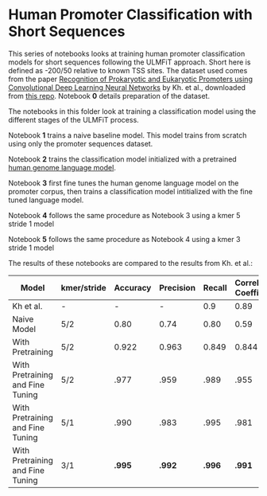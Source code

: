 # Human Promoter Classification with Short Sequences

This series of notebooks looks at training human promoter classification models for short sequences following the ULMFiT approach. Short here 
is defined as -200/50 relative to known TSS sites. The dataset used comes from the paper [Recognition of Prokaryotic and Eukaryotic Promoters using Convolutional Deep Learning Neural Networks](https://journals.plos.org/plosone/article?id=10.1371/journal.pone.0171410)
by Kh. et al., downloaded from [this repo](https://github.com/solovictor/CNNPromoterData). 
Notebook __0__ details preparation of the dataset.

The notebooks in this folder look at training a classification model using the different stages of the ULMFiT process. 

Notebook __1__ trains a naive baseline model. This model trains from scratch using only the promoter sequences dataset.

Notebook __2__ trains the classification model initialized with a pretrained [human genome language model](https://github.com/tejasvi/DNAish/tree/master/Mammals/Human/Genomic%20Language%20Models).

Notebook __3__ first fine tunes the human genome language model on the promoter corpus, then trains a classification model intitialized with the fine tuned language model.

Notebook __4__ follows the same procedure as Notebook 3 using a kmer 5 stride 1 model

Notebook __5__ follows the same procedure as Notebook 4 using a kmer 3 stride 1 model

The results of these notebooks are compared to the results from Kh. et al.:

| Model                            	| kmer/stride 	| Accuracy 	| Precision 	| Recall 	| Correlation Coefficient 	| Specificity 	|
|----------------------------------	|-------------	|----------	|-----------	|--------	|-------------------------	|-------------	|
| Kh et al.                        	|      -      	|     -    	|     -     	|   0.9  	|           0.89          	|     0.98    	|
| Naive Model                      	|     5/2     	|   0.80   	|    0.74   	|  0.80  	|           0.59          	|     0.80    	|
| With Pretraining                 	|     5/2     	|   0.922  	|   0.963   	|  0.849 	|          0.844          	|    0.976    	|
| With Pretraining and Fine Tuning 	|     5/2     	|   .977   	|    .959   	|  .989  	|           .955          	|     .969    	|
| With Pretraining and Fine Tuning 	|     5/1     	|   .990   	|    .983   	|  .995  	|           .981          	|     .987    	|
| With Pretraining and Fine Tuning 	|     3/1     	|   __.995__   	|    __.992__   	|  __.996__  	|           __.991__          	|     __.994__    	|
